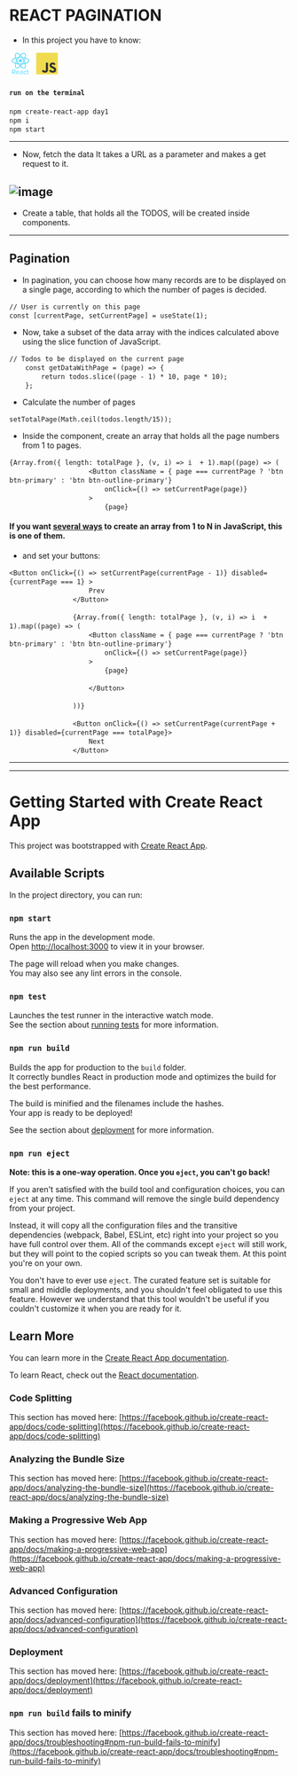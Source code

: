 # REACT PAGINATION
- In this project you have to know:
<div>
  <img src="https://github.com/devicons/devicon/blob/master/icons/react/react-original-wordmark.svg" title="React" alt="React" width="40" height="40"/>&nbsp; <img src="https://github.com/devicons/devicon/blob/master/icons/javascript/javascript-original.svg" title="Git" **alt="Git" width="40" height="40"/>
  
</div>

#### `run on the terminal`
```
npm create-react-app day1
npm i
npm start
```
---
- Now,  fetch the data It takes a URL as a parameter and makes a get request to it.

![image](https://user-images.githubusercontent.com/109158340/194676890-b3ff0353-0d11-4e88-a459-ec94da9af1a2.png)
---
- Create a table, that holds all the TODOS, will be created inside components.
---
## Pagination
- In pagination, you can choose how many records are to be displayed on a single page, according to which the number of pages is decided.
```
// User is currently on this page
const [currentPage, setCurrentPage] = useState(1);
```
- Now, take a subset of the data array with the indices calculated above using the slice function of JavaScript.
```
// Todos to be displayed on the current page
	const getDataWithPage = (page) => {
		return todos.slice((page - 1) * 10, page * 10); 
	};
```
- Calculate the number of pages
```
setTotalPage(Math.ceil(todos.length/15));
```
- Inside the component, create an array that holds all the page numbers from 1 to pages.
```
{Array.from({ length: totalPage }, (v, i) => i  + 1).map((page) => (
					<Button className = { page === currentPage ? 'btn btn-primary' : 'btn btn-outline-primary'}
						onClick={() => setCurrentPage(page)}
					>
						{page}
```
#### If you want [several ways](https://www.techiedelight.com/create-array-from-1-n-javascript/) to create an array from 1 to N in JavaScript, this is one of them.


- and set your buttons:
```
<Button onClick={() => setCurrentPage(currentPage - 1)} disabled={currentPage === 1} >
					Prev
				</Button>
				
				{Array.from({ length: totalPage }, (v, i) => i  + 1).map((page) => (
					<Button className = { page === currentPage ? 'btn btn-primary' : 'btn btn-outline-primary'}
						onClick={() => setCurrentPage(page)}
					>
						{page}

					</Button>

				))}

				<Button onClick={() => setCurrentPage(currentPage + 1)} disabled={currentPage === totalPage}>
					Next
				</Button>

```

---






---
# Getting Started with Create React App

This project was bootstrapped with [Create React App](https://github.com/facebook/create-react-app).

## Available Scripts

In the project directory, you can run:

### `npm start`

Runs the app in the development mode.\
Open [http://localhost:3000](http://localhost:3000) to view it in your browser.

The page will reload when you make changes.\
You may also see any lint errors in the console.

### `npm test`

Launches the test runner in the interactive watch mode.\
See the section about [running tests](https://facebook.github.io/create-react-app/docs/running-tests) for more information.

### `npm run build`

Builds the app for production to the `build` folder.\
It correctly bundles React in production mode and optimizes the build for the best performance.

The build is minified and the filenames include the hashes.\
Your app is ready to be deployed!

See the section about [deployment](https://facebook.github.io/create-react-app/docs/deployment) for more information.

### `npm run eject`

**Note: this is a one-way operation. Once you `eject`, you can't go back!**

If you aren't satisfied with the build tool and configuration choices, you can `eject` at any time. This command will remove the single build dependency from your project.

Instead, it will copy all the configuration files and the transitive dependencies (webpack, Babel, ESLint, etc) right into your project so you have full control over them. All of the commands except `eject` will still work, but they will point to the copied scripts so you can tweak them. At this point you're on your own.

You don't have to ever use `eject`. The curated feature set is suitable for small and middle deployments, and you shouldn't feel obligated to use this feature. However we understand that this tool wouldn't be useful if you couldn't customize it when you are ready for it.

## Learn More

You can learn more in the [Create React App documentation](https://facebook.github.io/create-react-app/docs/getting-started).

To learn React, check out the [React documentation](https://reactjs.org/).

### Code Splitting

This section has moved here: [https://facebook.github.io/create-react-app/docs/code-splitting](https://facebook.github.io/create-react-app/docs/code-splitting)

### Analyzing the Bundle Size

This section has moved here: [https://facebook.github.io/create-react-app/docs/analyzing-the-bundle-size](https://facebook.github.io/create-react-app/docs/analyzing-the-bundle-size)

### Making a Progressive Web App

This section has moved here: [https://facebook.github.io/create-react-app/docs/making-a-progressive-web-app](https://facebook.github.io/create-react-app/docs/making-a-progressive-web-app)

### Advanced Configuration

This section has moved here: [https://facebook.github.io/create-react-app/docs/advanced-configuration](https://facebook.github.io/create-react-app/docs/advanced-configuration)

### Deployment

This section has moved here: [https://facebook.github.io/create-react-app/docs/deployment](https://facebook.github.io/create-react-app/docs/deployment)

### `npm run build` fails to minify

This section has moved here: [https://facebook.github.io/create-react-app/docs/troubleshooting#npm-run-build-fails-to-minify](https://facebook.github.io/create-react-app/docs/troubleshooting#npm-run-build-fails-to-minify)
